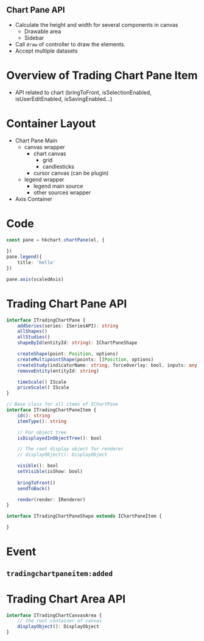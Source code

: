 ## Chart Pane API

- Calculate the height and width for several components in canvas
    + Drawable area
    + Sidebar
- Call `draw` of controller to draw the elements.
- Accept multiple datasets

# Overview of Trading Chart Pane Item
- API related to chart (bringToFront, isSelectionEnabled, isUserEditEnabled, isSavingEnabled...)

# Container Layout

- Chart Pane Main
    - canvas wrapper
        - chart canvas
            - grid
            - candlesticks
        - cursor canvas (can be plugin)
    - legend wrapper
        - legend main source
        - other sources wrapper
- Axis Container

# Code

```ts
const pane = hkchart.chartPane(el, {
    
})
pane.legend({
    title: 'hello'
})

pane.axis(scaledAxis)
```

# Trading Chart Pane API

```ts
interface ITradingChartPane {
    addSeries(series: ISeriesAPI): string
    allShapes()
    allStudies()
    shapeById(entityId: string): IChartPaneShape

    createShape(point: Position, options)
    createMultipointShape(points: []Position, options)
    createStudy(indicatorName: string, forceOverlay: bool, inputs: any[]): Promise<void>
    removeEntity(entityId: string)

    timeScale() IScale
    priceScale() IScale
}

// Base class for all items of IChartPane
interface ITradingChartPaneItem {
    id(): string
    itemType(): string

    // For object tree
    isDisplayedInObjectTree(): bool

    // The root display object for renderer
    // displayObject(): DisplayObject

    visible(): bool
    setVisible(isShow: bool)
    
    bringToFront()
    sendToBack()

    render(render: IRenderer)
}

interface ITradingChartPaneShape extends IChartPaneItem {

}
```

# Event

## `tradingchartpaneitem:added`

# Trading Chart Area API

```ts
interface ITradingChartCanvasArea {
    // the root container of canvas
    displayObject(): DisplayObject
}
```